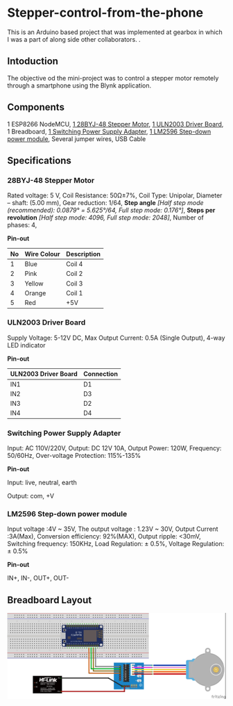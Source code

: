 # Stepper-control-from-the-phone
This is an Arduino based project that was implemented at gearbox in which I was a part of along side other collaborators. .

## Intoduction
The objective od the mini-project was to control a stepper motor remotely through a smartphone using the Blynk application.

## Components
1 ESP8266 NodeMCU,
[1 28BYJ-48 Stepper Motor](#28BYJ-48-stepper-motor),
[1 ULN2003 Driver Board](#ULN2003-Driver-Board),
1 Breadboard,
[1 Switching Power Supply Adapter](#Switching-Power-Supply-Adapter),
[1 LM2596 Step-down power module](#LM2596-Step-down-power-module),
Several jumper wires,
USB Cable

## Specifications
### 28BYJ-48 Stepper Motor
Rated voltage:	5 V,
Coil Resistance:	50Ω±7%,
Coil Type:	Unipolar,
Diameter – shaft:	(5.00 mm),
Gear reduction:	1/64, 
**Step angle** *[Half step mode (recommended): 0.0879° = 5.625°/64,
Full step mode: 0.176°]*,
**Steps per revolution**	*[Half step mode: 4096, 
Full step mode: 2048]*,
Number of phases:	4,

**Pin-out**

No | Wire Colour | Description
---|---|---
1 | Blue | Coil 4
2 | Pink | Coil 2
3 | Yellow | Coil 3
4 | Orange | Coil 1
5 | Red | +5V

### ULN2003 Driver Board
Supply Voltage: 5-12V DC,
Max Output Current: 0.5A (Single Output),
4-way LED indicator

**Pin-out**

ULN2003 Driver Board	| Connection
---|---
IN1|D1
IN2|D3
IN3|D2
IN4|D4

### Switching Power Supply Adapter
Input: AC 110V/220V,
Output: DC 12V 10A,
Output Power: 120W,
Frequency: 50/60Hz,
Over-voltage Protection: 115%-135%

**Pin-out**

Input: live, neutral, earth

Output: com, +V

### LM2596 Step-down power module
Input voltage :4V ~ 35V,
The output voltage : 1.23V ~ 30V,
Output Current :3A(Max),
Conversion efficiency: 92%(MAX),
Output ripple: <30mV,
Switching frequency: 150KHz,
Load Regulation: ± 0.5%,
Voltage Regulation: ± 0.5%

**Pin-out**

IN+, IN-, OUT+, OUT-

## Breadboard Layout
![breadboard layout](Fritzing/Stepper%20with%20Blynk_bb.jpg)
